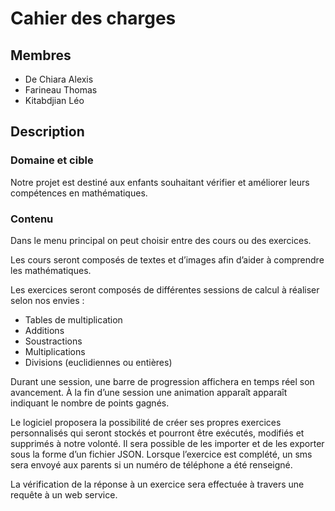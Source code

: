 # Cahier des charges
## Membres
- De Chiara Alexis
- Farineau Thomas
- Kitabdjian Léo
## Description
### Domaine et cible
Notre projet est destiné aux enfants souhaitant vérifier et améliorer leurs compétences en mathématiques.
### Contenu
Dans le menu principal on peut choisir entre des cours ou des exercices.

Les cours seront composés de textes et d’images afin d’aider à comprendre les mathématiques.

Les exercices seront composés de différentes sessions de calcul à réaliser selon nos envies :

- Tables de multiplication
- Additions
- Soustractions
- Multiplications
- Divisions (euclidiennes ou entières)

Durant une session, une barre de progression affichera en temps réel son avancement. À la fin d’une session une animation apparaît apparaît indiquant le nombre de points gagnés.

Le logiciel proposera la possibilité de créer ses propres exercices personnalisés qui seront stockés et pourront être exécutés, modifiés et supprimés à notre volonté. Il sera possible de les importer et de les exporter sous la forme d’un fichier JSON. Lorsque l’exercice est complété, un sms sera envoyé aux parents si un numéro de téléphone a été renseigné.

La vérification de la réponse à un exercice sera effectuée à travers une requête à un web service.
